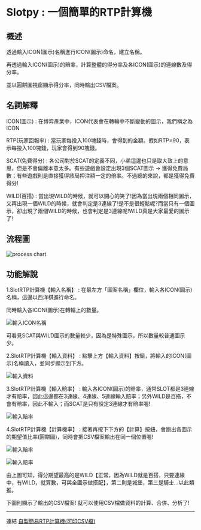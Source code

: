 # Slotpy : 一個簡單的RTP計算機
## 概述

透過輸入ICON(圖示)名稱進行ICON(圖示)命名，建立名稱。

再透過輸入ICON(圖示)的賠率，計算整體的得分率及各ICON(圖示)的連線數及得分率。

並以圓餅圖視窗顯示得分率，同時輸出CSV檔案。

## 名詞解釋

ICON(圖示) : 在博弈產業中，ICON代表會在轉輪中不斷變動的圖示，我們稱之為ICON

RTP(玩家回報率) : 當玩家每投入100塊錢時，會得到的金額。假如RTP=90，表示每投入100塊錢，玩家會得到90塊錢。

SCAT(免費得分) : 各公司對於SCAT的定義不同，小弟這邊也只是取大致上的意思，但是不會偏離本意太多。有些遊戲會設定出現3個SCAT圖示 -> 獲得免費局數；有些遊戲則是直接獲得該局押注額一定的倍率。不過總的來說，都是獲得免費得分!

WILD(百搭) : 當出現WILD的時候，就可以開心的笑了!因為當出現兩個相同圖示，又再出現一個WILD的時候，就會判定是3連線了!是不是很輕鬆呢?而當只有一個圖示，卻出現了兩個WILD的時候，也會判定是3連線呢!WILD真是大家最愛的圖示了!

## 流程圖
![process chart](https://upload.cc/i1/2020/09/24/yfDhCR.jpg)

## 功能解說

1.SlotRTP計算機【輸入名稱】 : 在最左方「圖案名稱」欄位，輸入各ICON(圖示)名稱，這邊以西洋棋進行命名。

同時輸入各ICON(圖示)在轉輪上的數量。

![輸入ICON名稱](https://upload.cc/i1/2020/09/25/imyBIS.jpg)

可看見SCAT與WILD圖示的數量較少，因為是特殊圖示，所以數量較普通圖示少。

2.SlotRTP計算機【輸入資料】 : 點擊上方【輸入資料】按鈕，將輸入的ICON(圖示)名稱讀入，並同步顯示到下方。

![輸入資料](https://upload.cc/i1/2020/09/27/eZaEIS.jpg)

3.SlotRTP計算機【輸入賠率】 : 輸入各ICON(圖示)的賠率，通常SLOT都是3連線才有賠率，因此這邊都在3連線、4連線、5連線輸入賠率；另外WILD是百搭，不會有賠率，因此不輸入；而SCAT是只有設定3連線才有賠率喔!

![輸入賠率](https://upload.cc/i1/2020/09/25/B2jkJe.jpg)

4.SlotRTP計算機【計算機率】 : 接著再按下下方的【計算】按鈕，會跑出各圖示的期望值比率(圓餅圖)，同時會把CSV檔案輸出在同一個位置喔!

![輸入賠率](https://upload.cc/i1/2020/09/27/lCHb5k.jpg)

![輸入賠率](https://upload.cc/i1/2020/09/27/W0eIAY.jpg)

由上圖可知，得分期望最高的是WILD【正常，因為WILD就是百搭，只要連線中，有WILD，就算數，可與全圖示做搭配】，第二則是城堡，第三是騎士...以此類推。

下圖則顯示了輸出的CSV檔案! 就可以使用CSV檔做資料的計算、合併、分析了!


***
連結
[自製簡易RTP計算機(可印CSV檔)](https://github.com/Monsters-Hunter/Slotpy/tree/Slotpy-addPiePicture "Title")
